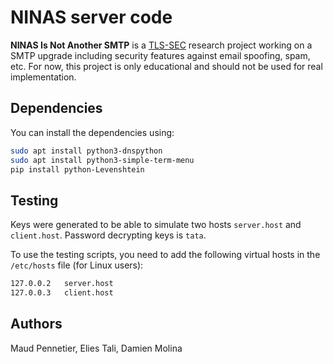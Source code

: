 # NINAS server code
__NINAS Is Not Another SMTP__ is a [TLS-SEC](https://tls-sec.github.io/) research project working on a SMTP upgrade including security features against email spoofing, spam, etc. For now, this project is only educational and should not be used for real implementation.

## Dependencies
You can install the dependencies using:
```bash
sudo apt install python3-dnspython
sudo apt install python3-simple-term-menu
pip install python-Levenshtein
```

## Testing
Keys were generated to be able to simulate two hosts `server.host` and `client.host`. Password decrypting keys is `tata`.

To use the testing scripts, you need to add the following virtual hosts in the `/etc/hosts` file (for Linux users):
```bash
127.0.0.2	server.host
127.0.0.3	client.host
```

## Authors
Maud Pennetier, Elies Tali, Damien Molina
